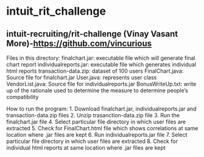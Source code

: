 # intuit_rit_challenge
intuit-recruiting/rit-challenge
(Vinay Vasant More)-https://github.com/vincurious
--------------------------------------------------------------------------------------
Files in this directory:
finalchart.jar: executable file which will generate final chart report
individualreports.jar: executable file which generates individual html reports
transaction-data.zip: dataset of 100 users
FinalChart.java: Source file for finalchart.jar
User.java: represents user class
VendorList.java: Source file for individualreports.jar
BonusWriteUp.txt:  write up of the rationale used to determine the measure to determine people’s compatibility
			
How to run the program:
	1. Download finalchart.jar, individualreports.jar and transaction-data.zip files
	2. Unzip trasanction-data.zip file
	3. Run the finalchart.jar file
	4. Select particular file directory in which user files are extracted
	5. Check for FinalChart.html file which shows correlations at same location where .jar files are kept
	6. Run individualreports.jar file
	7. Select particular file directory in which user files are extracted
	8. Check for individual html reports at same location where .jar files are kept
